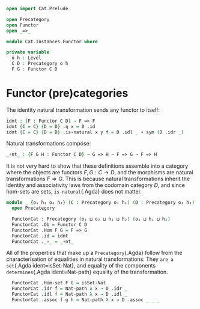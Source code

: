 ```agda
open import Cat.Prelude

open Precategory
open Functor
open _=>_

module Cat.Instances.Functor where

private variable
  o h : Level
  C D : Precategory o h
  F G : Functor C D
```

# Functor (pre)categories

The identity natural transformation sends any functor to itself:

```agda
idnt : {F : Functor C D} → F => F
idnt {C = C} {D = D} .η x = D .id
idnt {C = C} {D = D} .is-natural x y f = D .idl _ ∙ sym (D .idr _)
```

Natural transformations compose:

```agda
_∘nt_ : {F G H : Functor C D} → G => H → F => G → F => H
```

<!--
```
_∘nt_ {C = C} {D = D} {F} {G} {H} f g = nat where
  module C = Precategory C
  module D = Precategory D
  module F = Functor F
  module G = Functor G
  module H = Functor H

  nat : F => H
  nat .η x = f .η _ D.∘ g .η _
  nat .is-natural x y h =
    (f .η y D.∘ g .η y) D.∘ F.₁ h    ≡⟨ sym (D.assoc _ _ _) ⟩
    f .η y D.∘ (g .η y D.∘ F.₁ h)    ≡⟨ ap (D._∘_ (f .η y)) (g .is-natural _ _ _) ⟩
    f .η y D.∘ (G.₁ h D.∘ g .η x)    ≡⟨ D.assoc _ _ _ ⟩
    (f .η y D.∘ G.₁ h) D.∘ (g .η x)  ≡⟨ ap (λ e → e D.∘ (g .η x)) (f .is-natural _ _ _) ⟩
    (H.₁ h D.∘ f .η x) D.∘ (g .η x)  ≡⟨ sym (D.assoc _ _ _) ⟩
    H.₁ h D.∘  f .η _ D.∘ g .η  _    ∎
```
-->

It is not very hard to show that these definitions assemble into a
category where the objects are functors $F, G : C \to D$, and the
morphisms are natural transformations $F \Rightarrow G$. This is because
natural transformations inherit the identity and associativity laws from
the codomain category $D$, and since hom-sets are sets,
`is-natural`{.Agda} does not matter.

```agda
module _ {o₁ h₁ o₂ h₂} (C : Precategory o₁ h₁) (D : Precategory o₂ h₂) where
  open Precategory

  FunctorCat : Precategory (o₁ ⊔ o₂ ⊔ h₁ ⊔ h₂) (o₁ ⊔ h₁ ⊔ h₂)
  FunctorCat .Ob = Functor C D
  FunctorCat .Hom F G = F => G
  FunctorCat .id = idnt
  FunctorCat ._∘_ = _∘nt_
```

All of the properties that make up a `Precategory`{.Agda} follow from
the characterisation of equalities in natural transformations: They `are
a set`{.Agda ident=isSet-Nat}, and equality of the components
`determines`{.Agda ident=Nat-path} equality of the transformation.

```agda
  FunctorCat .Hom-set F G = isSet-Nat
  FunctorCat .idr f = Nat-path λ x → D .idr _
  FunctorCat .idl f = Nat-path λ x → D .idl _
  FunctorCat .assoc f g h = Nat-path λ x → D .assoc _ _ _
```
